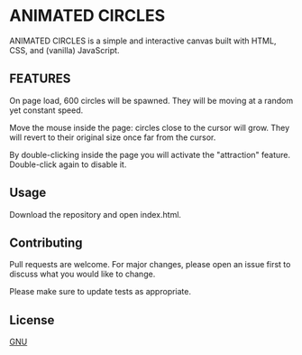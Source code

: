 # ANIMATED CIRCLES
ANIMATED CIRCLES is a simple and interactive canvas built with HTML, CSS, and (vanilla) JavaScript.


## FEATURES
On page load, 600 circles will be spawned. They will be moving at a random yet constant speed.

Move the mouse inside the page: circles close to the cursor will grow.
They will revert to their original size once far from the cursor.

By double-clicking inside the page you will activate the "attraction" feature.
Double-click again to disable it.


## Usage

Download the repository and open index.html.


## Contributing
Pull requests are welcome. For major changes, please open an issue first to discuss what you would like to change.

Please make sure to update tests as appropriate.


## License
[GNU](https://choosealicense.com/licenses/gpl-3.0/)
